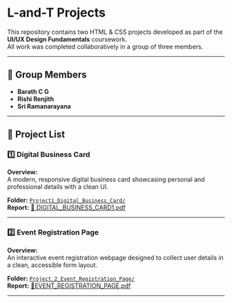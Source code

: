 # L-and-T Projects

This repository contains two HTML & CSS projects developed as part of the **UI/UX Design Fundamentals** coursework.  
All work was completed collaboratively in a group of three members.

---

## 👥 Group Members
- **Barath C G**  
- **Rishi Renjith**  
- **Sri Ramanarayana**  

---

## 📂 Project List

### **1️⃣ Digital Business Card**
**Overview:**  
A modern, responsive digital business card showcasing personal and professional details with a clean UI.  

**Folder:** [`Project1_Digital_Business_Card/`](./Project1_Digital_Business_Card)  
**Report:** [📄 DIGITAL_BUSINESS_CARD1.pdf](./Project1_Digital_Business_Card/DIGITAL%20BUSINESS%20CARD1.pdf)


---

### **2️⃣ Event Registration Page**
**Overview:**  
An interactive event registration webpage designed to collect user details in a clean, accessible form layout.  

**Folder:** [`Project_2_Event_Registration_Page/`](./Project_2_Event_Registration_Page)  
**Report:** [📄EVENT_REGISTRATION_PAGE.pdf](./Project_2_Event_Registration_Page/EVENT%20REGISTRATION%20PAGE.pdf)

---

